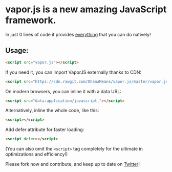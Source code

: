 # vapor.js is a new amazing JavaScript framework.

In just 0 lines of code it provides [everything](https://developer.mozilla.org/en-US/docs/Web/API) that you can do natively!

## Usage:
```html
<script src="vapor.js"></script>
```

If you need it, you can import VaporJS externally thanks to CDN:
```html
<script src="https://cdn.rawgit.com/OhanaMeans/vapor.js/master/vapor.js"></script>
```

On modern browsers, you can inline it with a data URL:
```html
<script src="data:application/javascript,"></script>
```

Alternatively, inline the whole code, like this:
```html
<script></script>
```

Add defer attribute for faster loading:
```html
<script defer></script>
```

(You can also omit the `<script>` tag completely for the ultimate in optimizations and efficiency!)

Please fork now and contribute, and keep up to date on [Twitter](http://twitter.com/vapor_js)!
